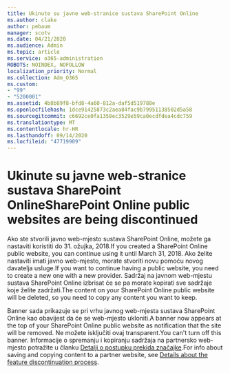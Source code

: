 ```yaml
---
title: Ukinute su javne web-stranice sustava SharePoint Online
ms.author: clake
author: pebaum
manager: scotv
ms.date: 04/21/2020
ms.audience: Admin
ms.topic: article
ms.service: o365-administration
ROBOTS: NOINDEX, NOFOLLOW
localization_priority: Normal
ms.collection: Adm_O365
ms.custom:
- "99"
- "5200001"
ms.assetid: 4b8b89f8-bfd8-4a60-812a-daf5d519788e
ms.openlocfilehash: 1dce91425873c2aea84fac9b79951138502d5a58
ms.sourcegitcommit: c6692ce0fa1358ec3529e59ca0ecdfdea4cdc759
ms.translationtype: MT
ms.contentlocale: hr-HR
ms.lasthandoff: 09/14/2020
ms.locfileid: "47719909"
---
```

# <a name="sharepoint-online-public-websites-are-being-discontinued"></a><span data-ttu-id="73cf8-102">Ukinute su javne web-stranice sustava SharePoint Online</span><span class="sxs-lookup"><span data-stu-id="73cf8-102">SharePoint Online public websites are being discontinued</span></span>

<span data-ttu-id="73cf8-103">Ako ste stvorili javno web-mjesto sustava SharePoint Online, možete ga nastaviti koristiti do 31. ožujka, 2018.</span><span class="sxs-lookup"><span data-stu-id="73cf8-103">If you created a SharePoint Online public website, you can continue using it until March 31, 2018.</span></span> <span data-ttu-id="73cf8-104">Ako želite nastaviti imati javno web-mjesto, morate stvoriti novu pomoću novog davatelja usluge.</span><span class="sxs-lookup"><span data-stu-id="73cf8-104">If you want to continue having a public website, you need to create a new one with a new provider.</span></span> <span data-ttu-id="73cf8-105">Sadržaj na javnom web-mjestu sustava SharePoint Online izbrisat će se pa morate kopirati sve sadržaje koje želite zadržati.</span><span class="sxs-lookup"><span data-stu-id="73cf8-105">The content on your SharePoint Online public website will be deleted, so you need to copy any content you want to keep.</span></span>
  
<span data-ttu-id="73cf8-106">Banner sada prikazuje se pri vrhu javnog web-mjesta sustava SharePoint Online kao obavijest da će se web-mjesto ukloniti.</span><span class="sxs-lookup"><span data-stu-id="73cf8-106">A banner now appears at the top of your SharePoint Online public website as notification that the site will be removed.</span></span> <span data-ttu-id="73cf8-107">Ne možete isključiti ovaj transparent.</span><span class="sxs-lookup"><span data-stu-id="73cf8-107">You can't turn off this banner.</span></span> <span data-ttu-id="73cf8-108">Informacije o spremanju i kopiranju sadržaja na partnersko web-mjesto potražite u članku [Detalji o postupku prekida značajke](https://go.microsoft.com/fwlink/?linkid=866980).</span><span class="sxs-lookup"><span data-stu-id="73cf8-108">For info about saving and copying content to a partner website, see [Details about the feature discontinuation process](https://go.microsoft.com/fwlink/?linkid=866980).</span></span>
  